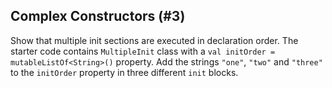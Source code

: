 ## Complex Constructors (#3)

Show that multiple init sections are executed in declaration order. The starter
code contains `MultipleInit` class with a 
`val initOrder = mutableListOf<String>()` property. Add the strings `"one"`,
`"two"` and `"three"` to the `initOrder` property in three different `init`
blocks.